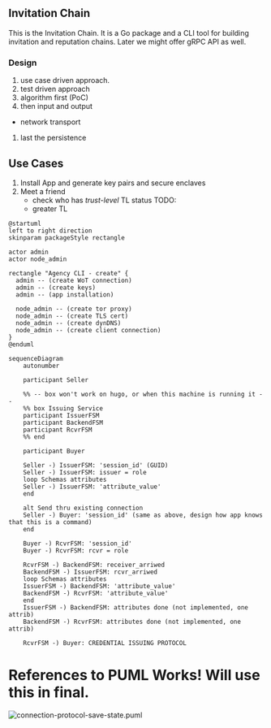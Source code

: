 ## Invitation Chain

This is the Invitation Chain. It is a Go package and a CLI tool for building
invitation and reputation chains. Later we might offer gRPC API as well.

### Design

1. use case driven approach.
1. test driven approach
1. algorithm first (PoC)
1. then input and output 
  - network transport
1. last the persistence 

## Use Cases

1. Install App and generate key pairs and secure enclaves
1. Meet a friend
    - check who has *trust-level* TL status TODO:
    - greater TL

```plantuml
@startuml
left to right direction
skinparam packageStyle rectangle

actor admin
actor node_admin

rectangle "Agency CLI - create" {
  admin -- (create WoT connection)
  admin -- (create keys)
  admin -- (app installation)

  node_admin -- (create tor proxy)
  node_admin -- (create TLS cert)
  node_admin -- (create dynDNS)
  node_admin -- (create client connection)
}
@enduml
```

```mermaid
sequenceDiagram
    autonumber

    participant Seller

    %% -- box won't work on hugo, or when this machine is running it --
    %% box Issuing Service
    participant IssuerFSM
    participant BackendFSM
    participant RcvrFSM
    %% end

    participant Buyer

    Seller -) IssuerFSM: 'session_id' (GUID)
    Seller -) IssuerFSM: issuer = role
    loop Schemas attributes
    Seller -) IssuerFSM: 'attribute_value'
    end

    alt Send thru existing connection
    Seller -) Buyer: 'session_id' (same as above, design how app knows that this is a command)
    end

    Buyer -) RcvrFSM: 'session_id'
    Buyer -) RcvrFSM: rcvr = role

    RcvrFSM -) BackendFSM: receiver_arriwed
    BackendFSM -) IssuerFSM: rcvr_arriwed
    loop Schemas attributes
    IssuerFSM -) BackendFSM: 'attribute_value'
    BackendFSM -) RcvrFSM: 'attribute_value'
    end
    IssuerFSM -) BackendFSM: attributes done (not implemented, one attrib)
    BackendFSM -) RcvrFSM: attributes done (not implemented, one attrib)

    RcvrFSM -) Buyer: CREDENTIAL ISSUING PROTOCOL
```

# References to PUML Works! Will use this in final.
![connection-protocol-save-state.puml](http://www.plantuml.com/plantuml/proxy?cache=no&src=https://raw.githubusercontent.com/findy-network/findy-agent/master/docs/puml/protocols/connection-protocol-save-state.puml)
